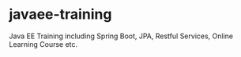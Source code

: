 # javaee-training
Java EE Training including Spring Boot, JPA, Restful Services, Online Learning Course etc.
